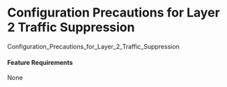 Configuration Precautions for Layer 2 Traffic Suppression
=========================================================

Configuration_Precautions_for_Layer_2_Traffic_Suppression

#### Feature Requirements

None